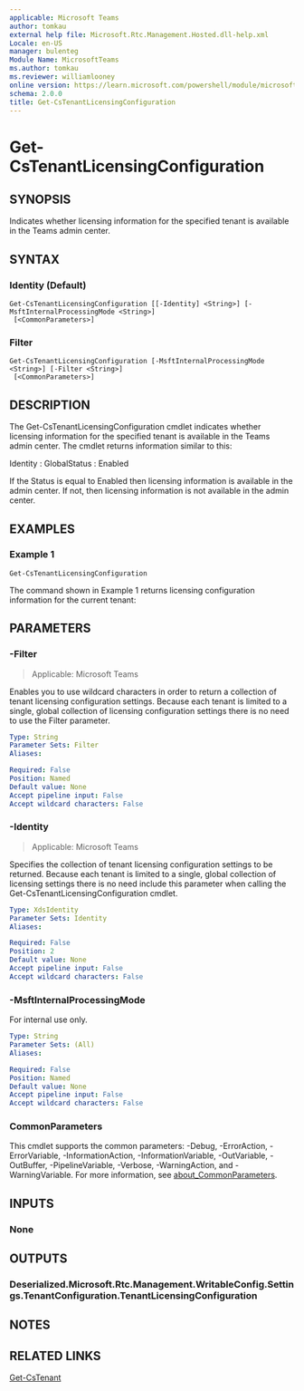 ```yaml
---
applicable: Microsoft Teams
author: tomkau
external help file: Microsoft.Rtc.Management.Hosted.dll-help.xml
Locale: en-US
manager: bulenteg
Module Name: MicrosoftTeams
ms.author: tomkau
ms.reviewer: williamlooney
online version: https://learn.microsoft.com/powershell/module/microsoftteams/get-cstenantlicensingconfiguration
schema: 2.0.0
title: Get-CsTenantLicensingConfiguration
---
```


# Get-CsTenantLicensingConfiguration

## SYNOPSIS
Indicates whether licensing information for the specified tenant is available in the Teams admin center.

## SYNTAX

### Identity (Default)
```
Get-CsTenantLicensingConfiguration [[-Identity] <String>] [-MsftInternalProcessingMode <String>]
 [<CommonParameters>]
```

### Filter
```
Get-CsTenantLicensingConfiguration [-MsftInternalProcessingMode <String>] [-Filter <String>]
 [<CommonParameters>]
```

## DESCRIPTION
The Get-CsTenantLicensingConfiguration cmdlet indicates whether licensing information for the specified tenant is available in the Teams admin center.
The cmdlet returns information similar to this:

Identity : GlobalStatus : Enabled

If the Status is equal to Enabled then licensing information is available in the admin center.
If not, then licensing information is not available in the admin center.

## EXAMPLES

### Example 1
```
Get-CsTenantLicensingConfiguration
```

The command shown in Example 1 returns licensing configuration information for the current tenant:

## PARAMETERS

### -Filter

> Applicable: Microsoft Teams

Enables you to use wildcard characters in order to return a collection of tenant licensing configuration settings.
Because each tenant is limited to a single, global collection of licensing configuration settings there is no need to use the Filter parameter.

```yaml
Type: String
Parameter Sets: Filter
Aliases:

Required: False
Position: Named
Default value: None
Accept pipeline input: False
Accept wildcard characters: False
```

### -Identity

> Applicable: Microsoft Teams

Specifies the collection of tenant licensing configuration settings to be returned.
Because each tenant is limited to a single, global collection of licensing settings there is no need include this parameter when calling the Get-CsTenantLicensingConfiguration cmdlet.

```yaml
Type: XdsIdentity
Parameter Sets: Identity
Aliases:

Required: False
Position: 2
Default value: None
Accept pipeline input: False
Accept wildcard characters: False
```

### -MsftInternalProcessingMode
For internal use only.

```yaml
Type: String
Parameter Sets: (All)
Aliases:

Required: False
Position: Named
Default value: None
Accept pipeline input: False
Accept wildcard characters: False
```

### CommonParameters
This cmdlet supports the common parameters: -Debug, -ErrorAction, -ErrorVariable, -InformationAction, -InformationVariable, -OutVariable, -OutBuffer, -PipelineVariable, -Verbose, -WarningAction, and -WarningVariable. For more information, see [about_CommonParameters](https://go.microsoft.com/fwlink/?LinkID=113216).

## INPUTS

### None

## OUTPUTS

### Deserialized.Microsoft.Rtc.Management.WritableConfig.Settings.TenantConfiguration.TenantLicensingConfiguration

## NOTES

## RELATED LINKS

[Get-CsTenant](https://learn.microsoft.com/powershell/module/microsoftteams/get-cstenant)
